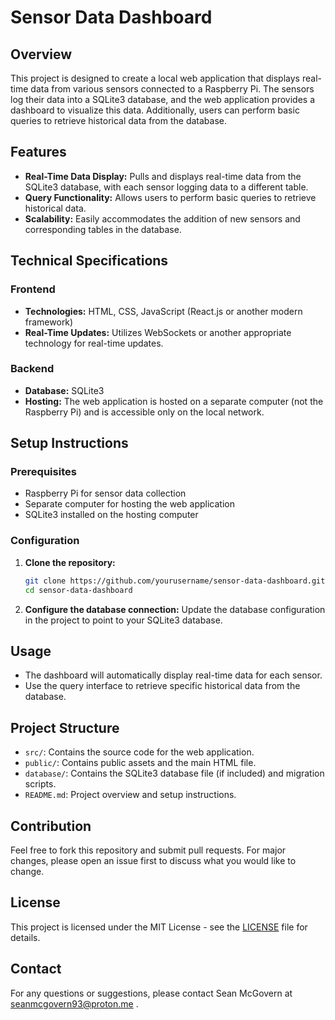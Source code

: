 # Sensor Data Dashboard

## Overview
This project is designed to create a local web application that displays real-time data from various sensors connected to a Raspberry Pi. The sensors log their data into a SQLite3 database, and the web application provides a dashboard to visualize this data. Additionally, users can perform basic queries to retrieve historical data from the database.

## Features
- **Real-Time Data Display:** Pulls and displays real-time data from the SQLite3 database, with each sensor logging data to a different table.
- **Query Functionality:** Allows users to perform basic queries to retrieve historical data.
- **Scalability:** Easily accommodates the addition of new sensors and corresponding tables in the database.

## Technical Specifications
### Frontend
- **Technologies:** HTML, CSS, JavaScript (React.js or another modern framework)
- **Real-Time Updates:** Utilizes WebSockets or another appropriate technology for real-time updates.

### Backend
- **Database:** SQLite3
- **Hosting:** The web application is hosted on a separate computer (not the Raspberry Pi) and is accessible only on the local network.

## Setup Instructions
### Prerequisites
- Raspberry Pi for sensor data collection
- Separate computer for hosting the web application
- SQLite3 installed on the hosting computer

### Configuration
1. **Clone the repository:**
    ```bash
    git clone https://github.com/yourusername/sensor-data-dashboard.git
    cd sensor-data-dashboard
    ```

2. **Configure the database connection:**
    Update the database configuration in the project to point to your SQLite3 database.


## Usage
- The dashboard will automatically display real-time data for each sensor.
- Use the query interface to retrieve specific historical data from the database.

## Project Structure
- `src/`: Contains the source code for the web application.
- `public/`: Contains public assets and the main HTML file.
- `database/`: Contains the SQLite3 database file (if included) and migration scripts.
- `README.md`: Project overview and setup instructions.

## Contribution
Feel free to fork this repository and submit pull requests. For major changes, please open an issue first to discuss what you would like to change.

## License
This project is licensed under the MIT License - see the [LICENSE](LICENSE) file for details.

## Contact
For any questions or suggestions, please contact Sean McGovern at seanmcgovern93@proton.me .
